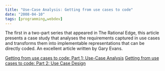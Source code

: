 ```yaml
---
title: "Use-Case Analysis: Getting from use cases to code"
date: "2008-04-10"
tags: [programming,webdev]
---
```


The first in a two-part series that appeared in The Rational Edge, this article presents a case study that analyses the requirements captured in use cases and transforms them into implementable representations that can be directly coded. An excellent article written by Gary Evans.

[Getting from use cases to code: Part 1: Use-Case Analysis](http://www.ibm.com/developerworks/rational/library/5383.html) [Getting from use cases to code: Part 2: Use Case Design](http://www.ibm.com/developerworks/rational/library/content/RationalEdge/aug04/5670.html)
